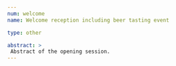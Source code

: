 ```yaml
---
num: welcome
name: Welcome reception including beer tasting event

type: other

abstract: >
 Abstract of the opening session.
---
```

